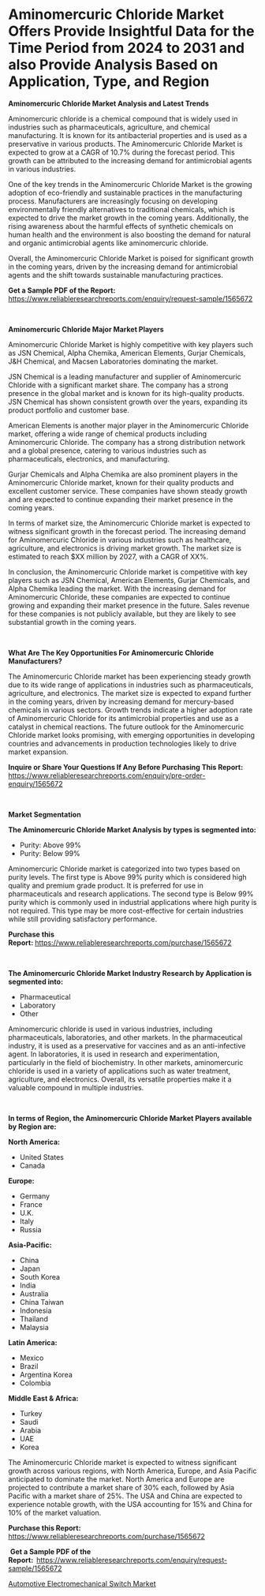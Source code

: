 <p><h1>Aminomercuric Chloride Market Offers Provide Insightful Data for the Time Period from 2024 to 2031 and also Provide Analysis Based on Application, Type, and Region</h1></p><p><strong>Aminomercuric Chloride Market Analysis and Latest Trends</strong></p>
<p><p>Aminomercuric chloride is a chemical compound that is widely used in industries such as pharmaceuticals, agriculture, and chemical manufacturing. It is known for its antibacterial properties and is used as a preservative in various products. The Aminomercuric Chloride Market is expected to grow at a CAGR of 10.7% during the forecast period. This growth can be attributed to the increasing demand for antimicrobial agents in various industries.</p><p>One of the key trends in the Aminomercuric Chloride Market is the growing adoption of eco-friendly and sustainable practices in the manufacturing process. Manufacturers are increasingly focusing on developing environmentally friendly alternatives to traditional chemicals, which is expected to drive the market growth in the coming years. Additionally, the rising awareness about the harmful effects of synthetic chemicals on human health and the environment is also boosting the demand for natural and organic antimicrobial agents like aminomercuric chloride.</p><p>Overall, the Aminomercuric Chloride Market is poised for significant growth in the coming years, driven by the increasing demand for antimicrobial agents and the shift towards sustainable manufacturing practices.</p></p>
<p><strong>Get a Sample PDF of the Report:&nbsp;</strong> <a href="https://www.reliableresearchreports.com/enquiry/request-sample/1565672">https://www.reliableresearchreports.com/enquiry/request-sample/1565672</a></p>
<p>&nbsp;</p>
<p><strong>Aminomercuric Chloride Major Market Players</strong></p>
<p><p>Aminomercuric Chloride Market is highly competitive with key players such as JSN Chemical, Alpha Chemika, American Elements, Gurjar Chemicals, J&H Chemical, and Macsen Laboratories dominating the market. </p><p>JSN Chemical is a leading manufacturer and supplier of Aminomercuric Chloride with a significant market share. The company has a strong presence in the global market and is known for its high-quality products. JSN Chemical has shown consistent growth over the years, expanding its product portfolio and customer base.</p><p>American Elements is another major player in the Aminomercuric Chloride market, offering a wide range of chemical products including Aminomercuric Chloride. The company has a strong distribution network and a global presence, catering to various industries such as pharmaceuticals, electronics, and manufacturing.</p><p>Gurjar Chemicals and Alpha Chemika are also prominent players in the Aminomercuric Chloride market, known for their quality products and excellent customer service. These companies have shown steady growth and are expected to continue expanding their market presence in the coming years.</p><p>In terms of market size, the Aminomercuric Chloride market is expected to witness significant growth in the forecast period. The increasing demand for Aminomercuric Chloride in various industries such as healthcare, agriculture, and electronics is driving market growth. The market size is estimated to reach $XX million by 2027, with a CAGR of XX%.</p><p>In conclusion, the Aminomercuric Chloride market is competitive with key players such as JSN Chemical, American Elements, Gurjar Chemicals, and Alpha Chemika leading the market. With the increasing demand for Aminomercuric Chloride, these companies are expected to continue growing and expanding their market presence in the future. Sales revenue for these companies is not publicly available, but they are likely to see substantial growth in the coming years.</p></p>
<p>&nbsp;</p>
<p><strong>What Are The Key Opportunities For Aminomercuric Chloride Manufacturers?</strong></p>
<p><p>The Aminomercuric Chloride market has been experiencing steady growth due to its wide range of applications in industries such as pharmaceuticals, agriculture, and electronics. The market size is expected to expand further in the coming years, driven by increasing demand for mercury-based chemicals in various sectors. Growth trends indicate a higher adoption rate of Aminomercuric Chloride for its antimicrobial properties and use as a catalyst in chemical reactions. The future outlook for the Aminomercuric Chloride market looks promising, with emerging opportunities in developing countries and advancements in production technologies likely to drive market expansion.</p></p>
<p><strong>Inquire or Share Your Questions If Any Before Purchasing This Report:</strong> <a href="https://www.reliableresearchreports.com/enquiry/pre-order-enquiry/1565672">https://www.reliableresearchreports.com/enquiry/pre-order-enquiry/1565672</a></p>
<p>&nbsp;</p>
<p><strong>Market Segmentation</strong></p>
<p><strong>The Aminomercuric Chloride Market Analysis by types is segmented into:</strong></p>
<p><ul><li>Purity: Above 99%</li><li>Purity: Below 99%</li></ul></p>
<p><p>Aminomercuric Chloride market is categorized into two types based on purity levels. The first type is Above 99% purity which is considered high quality and premium grade product. It is preferred for use in pharmaceuticals and research applications. The second type is Below 99% purity which is commonly used in industrial applications where high purity is not required. This type may be more cost-effective for certain industries while still providing satisfactory performance.</p></p>
<p><strong>Purchase this Report:&nbsp;</strong><a href="https://www.reliableresearchreports.com/purchase/1565672">https://www.reliableresearchreports.com/purchase/1565672</a></p>
<p>&nbsp;</p>
<p><strong>The Aminomercuric Chloride Market Industry Research by Application is segmented into:</strong></p>
<p><ul><li>Pharmaceutical</li><li>Laboratory</li><li>Other</li></ul></p>
<p><p>Aminomercuric chloride is used in various industries, including pharmaceuticals, laboratories, and other markets. In the pharmaceutical industry, it is used as a preservative for vaccines and as an anti-infective agent. In laboratories, it is used in research and experimentation, particularly in the field of biochemistry. In other markets, aminomercuric chloride is used in a variety of applications such as water treatment, agriculture, and electronics. Overall, its versatile properties make it a valuable compound in multiple industries.</p></p>
<p>&nbsp;</p>
<p><strong>In terms of Region, the Aminomercuric Chloride Market Players available by Region are:</strong></p>
<p>
    <p> <strong> North America: </strong>
        <ul>
            <li>United States</li>
            <li>Canada</li>
        </ul>
        </p> 
    <p> <strong> Europe: </strong>
        <ul>
            <li>Germany</li>
            <li>France</li>
            <li>U.K.</li>
            <li>Italy</li>
            <li>Russia</li>
        </ul>
        </p> 
    <p> <strong> Asia-Pacific: </strong>
        <ul>
            <li>China</li>
            <li>Japan</li>
            <li>South Korea</li>
            <li>India</li>
            <li>Australia</li>
            <li>China Taiwan</li>
            <li>Indonesia</li>
            <li>Thailand</li>
            <li>Malaysia</li>
        </ul>
        </p> 
    <p> <strong> Latin America: </strong>
        <ul>
            <li>Mexico</li>
            <li>Brazil</li>
            <li>Argentina Korea</li>
            <li>Colombia</li>
        </ul>
        </p> 
    <p> <strong> Middle East & Africa: </strong>
        <ul>
            <li>Turkey</li>
            <li>Saudi</li>
            <li>Arabia</li>
            <li>UAE</li>
            <li>Korea</li>
        </ul>
    </p>
    </p>
<p><p>The Aminomercuric Chloride market is expected to witness significant growth across various regions, with North America, Europe, and Asia Pacific anticipated to dominate the market. North America and Europe are projected to contribute a market share of 30% each, followed by Asia Pacific with a market share of 25%. The USA and China are expected to experience notable growth, with the USA accounting for 15% and China for 10% of the market valuation.</p></p>
<p><strong>Purchase this Report: </strong><a href="https://www.reliableresearchreports.com/purchase/1565672">https://www.reliableresearchreports.com/purchase/1565672</a></p>
<p>&nbsp;<strong>Get a Sample PDF of the Report:&nbsp;&nbsp;</strong><a href="https://www.reliableresearchreports.com/enquiry/request-sample/1565672">https://www.reliableresearchreports.com/enquiry/request-sample/1565672</a></p>
<p><strong></strong></p>
<p><p><a href="https://copper-carbon-84f.notion.site/Automotive-Electromechanical-Switch-Market-Size-Share-Trends-Analysis-Report-By-Material-By-Type-b4f38f18b3aa459788d9cc01a32a3553">Automotive Electromechanical Switch Market</a></p></p>